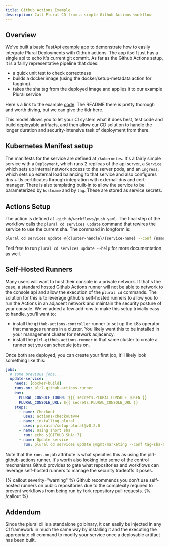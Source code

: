 ```yaml
---
title: Github Actions Example
description: Call Plural CD from a simple Github Actions workflow
---
```


## Overview

We've built a basic FastApi [example app](https://github.com/pluralsh/plrl-cd-demo) to demonstrate how to easily integrate Plural Deployments with Github actions. The app itself just has a single api to echo it's current git commit. As far as the Github Actions setup, it is a fairly representative pipeline that does:

- a quick unit test to check correctness
- builds a docker image (using the docker/setup-metadata action for tagging).
- takes the sha tag from the deployed image and applies it to our example Plural service

Here's a link to the example [code](https://github.com/pluralsh/plrl-cd-demo). The README there is pretty thorough and worth diving, but we can give the tldr here.

This model allows you to let your CI system what it does best, test code and build deployable artifacts, and then allow our CD solution to handle the longer duration and security-intensive task of deployment from there.

## Kubernetes Manifest setup

The manifests for the service are defined at `/kubernetes`. It's a fairly simple service with a `Deployment`, which runs 2 replicas of the api server, a `Service` which sets up internal network access to the server pods, and an `Ingress`, which sets up external load balancing to that service and also configures dns + tls certificates through integration with external-dns and cert-manager. There is also templating built-in to allow the service to be parameterized by `hostname` and by `tag`. These are stored as service secrets.

## Actions Setup

The action is defined at `.github/workflows/push.yaml`. The final step of the workflow calls the `plural cd services update` command that rewires the service to use the current sha. The command in longform is:

```sh
plural cd services update @{cluster-handle}/{service-name} --conf {name}={value} --conf {name2}={value2} ...
```

Feel free to run `plural cd services update --help` for more documentation as well.

## Self-Hosted Runners

Many users will want to host their console in a private network. If that's the case, a standard hosted Github Actions runner will not be able to network to the console api and allow the execution of the `plural cd` commands. The solution for this is to leverage github's self-hosted runners to allow you to run the Actions in an adjacent network and maintain the security posture of your console. We've added a few add-ons to make this setup trivially easy to handle, you'll want to:

- install the `github-actions-controller` runner to set up the k8s operator that manages runners in a cluster. You likely want this to be installed in your management cluster for network adjacency.
- install the `plrl-github-actions-runner` in that same cluster to create a runner set you can schedule jobs on.

Once both are deployed, you can create your first job, it'll likely look something like this:

```yaml
jobs:
  # some previous jobs...
  update-service:
    needs: [docker-build]
    runs-on: plrl-github-actions-runner
    env:
      PLURAL_CONSOLE_TOKEN: ${{ secrets.PLURAL_CONSOLE_TOKEN }}
      PLURAL_CONSOLE_URL: ${{ secrets.PLURAL_CONSOLE_URL }}
    steps:
      - name: Checkout
        uses: actions/checkout@v4
      - name: installing plural
        uses: pluralsh/setup-plural@v0.2.0
      - name: Using short sha
        run: echo ${GITHUB_SHA::7}
      - name: Update service
        run: plural cd services update @mgmt/marketing --conf tag=sha-${GITHUB_SHA::7}
```

Note that the `runs-on` job attribute is what specifies this as using the plrl-github-actions runner. It's worth also looking into some of the control mechanisms Github provides to gate what repositories and workflows can leverage self-hosted runners to manage the security tradeoffs it poses.

{% callout severity="warning" %}
Github recommends you don't use self-hosted runners on public repositories due to the complexity required to prevent workflows from being run by fork repository pull requests.
{% /callout %}

## Addendum

Since the plural cli is a standalone go binary, it can easily be injected in any CI framework in much the same way by installing it and the executing the appropriate cli command to modify your service once a deployable artifact has been built.
